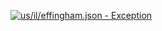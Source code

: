 [![us/il/effingham.json - Exception](https://img.shields.io/badge/us/il/effingham.json-Exception-red)](https://github.com/openaddresses/openaddresses/tree/master/sources/us/il/effingham.json)